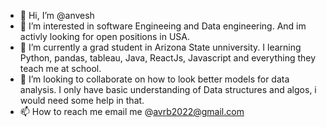 - 👋 Hi, I’m @anvesh 
- 👀 I’m interested in software Engineeing and Data engineering. And im activly looking for open positions in USA. 
- 🌱 I’m currently a grad student in Arizona State unniversity. I learning Python, pandas, tableau, Java, ReactJs, Javascript and everything they teach me at school. 
- 💞️ I’m looking to collaborate on how to look better models for data analysis. I only have basic understanding of Data structures and algos, i would need some help in that. 
- 📫 How to reach me email me @avrb2022@gmail.com

<!---
anveshreddy725/anveshreddy725 is a ✨ special ✨ repository because its `README.md` (this file) appears on your GitHub profile.
You can click the Preview link to take a look at your changes.
--->

